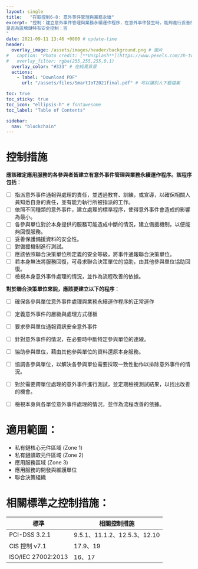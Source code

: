 ```yaml
---
layout: single
title:   "存取控制6-8: 意外事件管理與業務永續"
excerpt: "控制：建立意外事件管理與業務永續運作程序，在意外事件發生時，能夠進行妥善的控制，使得其衝擊降到最低。並能夠在災難發生時，有一定的程序，使得應用服務可以永續運作。<br><br>
是否為區塊鏈特有安全控制：否
" 
date: 2021-09-11 13:46 +0800 # update-time
header:
  overlay_image: /assets/images/header/background.png # 圖片
#   caption: "Photo credit: [**Unsplash**](https://www.pexels.com/zh-tw/search/earth/)" # 可以表示圖片來源
#   overlay_filter: rgba(255,255,255,0.1)
  overlay_color: "#333" # 在純黑背景
  actions:
    - label: "Download PDF"
      url: "/assets/files/SmartIoT2021final.pdf" # 可以讓別人下載檔案

toc: true
toc_sticky: true
toc_icon: "ellipsis-h" # fontawesome
toc_label: "Table of Contents"

sidebar:
  nav: "blockchain"
---
```



# 控制措施
**應該確定應用服務的各參與者皆建立有意外事件管理與業務永續運作程序。該程序包括**：

- [ ] 指派意外事件通報與處理的責任，並透過教育、訓練，或宣導，以確保相關人員知悉自身的責任，並有能力執行所被指派的工作。
- [ ] 依照不同種類的意外事件，建立處理的標準程序，使得意外事件會造成的影響為最小。
- [ ] 各參與單位對於本身提供的服務可能造成中斷的情況，建立備援機制，以便能夠回復服務。
- [ ] 妥善保護備援資料的安全性。
- [ ] 對備援機制進行測試。
- [ ] 應該依照聯合決策單位所定義的安全等級，將事件通報聯合決策單位。
- [ ] 若本身無法將服務回復，可尋求聯合決策單位的協助，由其他參與單位協助回復。
- [ ] 檢視本身意外事件處理的情況，並作為流程改善的依據。

**對於聯合決策單位來說，應該要建立以下的程序**：

- [ ] 確保各參與單位意外事件處理與業務永續運作程序的正常運作
- [ ] 定義意外事件的層級與處理方式樣板
- [ ] 要求參與單位通報資訊安全意外事件
- [ ] 針對意外事件的情況，在必要時中斷特定參與單位的連線。
- [ ] 協助參與單位，藉由其他參與單位的資料還原本身服務。
- [ ] 協調各參與單位，以解決各參與單位需要採取一致性動作以排除意外事件的情況。
- [ ] 對於需要跨單位處理的意外事件進行測試，並定期檢視測試結果，以找出改善的機會。
- [ ] 檢視本身與各單位意外事件處理的情況，並作為流程改善的依據。


# 適用範圍：
- 私有鏈核心元件區域 (Zone 1)
- 私有鏈讀取元件區域 (Zone 2)
- 應用服務區域 (Zone 3)
- 應用服務的開發與維護單位
- 聯合決策組織


# 相關標準之控制措施：

| 標準               | 相關控制措施                 |
| ------------------ | ---------------------------- |
| PCI-DSS 3.2.1      | 9.5.1、11.1.2、12.5.3、12.10 |
| CIS 控制 v7.1      | 17.9、19                     |
| ISO/IEC 27002:2013 | 16、17                       |



